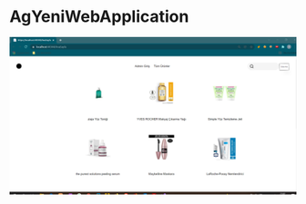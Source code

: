 # AgYeniWebApplication
![Proje resmi](https://github.com/sinemsahn/AgYeniWebApplication/raw/main/1.PNG)
